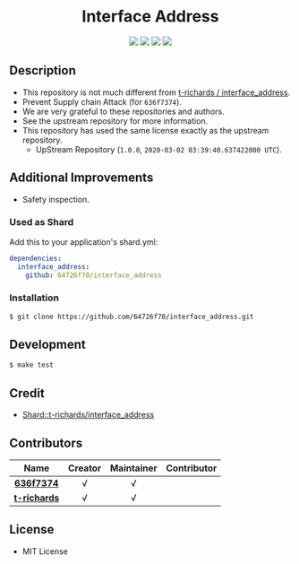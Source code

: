 <div align = "center">
  <h1>Interface Address</h1>
</div>

<p align="center">
  <a href="https://crystal-lang.org">
    <img src="https://img.shields.io/badge/built%20with-crystal-000000.svg" /></a>    
  <a href="https://github.com/64726f70/interface_address.cr/actions">
    <img src="https://github.com/64726f70/interface_address.cr/workflows/Continuous%20Integration/badge.svg" /></a>
  <a href="https://github.com/64726f70/interface_address.cr/releases">
    <img src="https://img.shields.io/github/release/64726f70/interface_address.cr.svg" /></a>
  <a href="https://github.com/64726f70/interface_address.cr/blob/master/license">
    <img src="https://img.shields.io/github/license/64726f70/interface_address.cr.svg"></a>
</p>

## Description

* This repository is not much different from [t-richards / interface_address](https://github.com/t-richards/interface_address).
* Prevent Supply chain Attack (for `636f7374`).
* We are very grateful to these repositories and authors.
* See the upstream repository for more information.
* This repository has used the same license exactly as the upstream repository.
  * UpStream Repository (`1.0.0`, `2020-03-02 03:39:40.637422000 UTC`).

## Additional Improvements

* Safety inspection.

### Used as Shard

Add this to your application's shard.yml:
```yaml
dependencies:
  interface_address:
    github: 64726f70/interface_address
```

### Installation

```bash
$ git clone https://github.com/64726f70/interface_address.git
```

## Development

```bash
$ make test
```

## Credit

* [Shard::t-richards/interface_address](https://github.com/t-richards/interface_address)

## Contributors

|Name|Creator|Maintainer|Contributor|
|:---:|:---:|:---:|:---:|
|**[636f7374](https://github.com/636f7374)**|√|√||
|**[t-richards](https://github.com/t-richards)**|√|√||

## License

* MIT License
